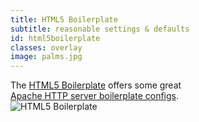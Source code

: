```yaml
---
title: HTML5 Boilerplate
subtitle: reasonable settings & defaults
id: html5boilerplate
classes: overlay
image: palms.jpg
---
```


The [HTML5 Boilerplate](https://html5boilerplate.com/) offers some great <br />[Apache HTTP server boilerplate configs](https://github.com/h5bp/server-configs-apache).
<br />
![HTML5 Boilerplate]({{site.baseurl}}images/front-end-performance/h5bp.png)
